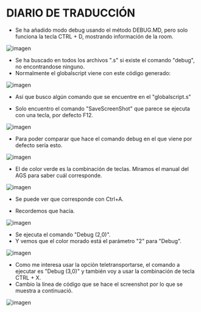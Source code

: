 # DIARIO DE TRADUCCIÓN
- Se ha añadido modo debug usando el método DEBUG.MD, pero solo funciona la tecla CTRL + D, mostrando información de la room.

![imagen](https://user-images.githubusercontent.com/63190654/202894518-609ca441-d806-4245-a3b5-0d6fdb513bf9.png)

- Se ha buscado en todos los archivos ".s" si existe el comando "debug", no encontrandose ninguno.
- Normalmente el globalscript viene con este código generado:

![imagen](https://user-images.githubusercontent.com/63190654/202895851-f1a5e832-94f8-48e9-b29b-6251cc48ea61.png)

- Así que busco algún comando que se encuentre en el "globalscript.s"

- Solo encuentro el comando "SaveScreenShot" que parece se ejecuta con una tecla, por defecto F12.

![imagen](https://user-images.githubusercontent.com/63190654/202895929-1eac2f16-da22-48da-81b2-18da5923d365.png)

- Para poder comparar que hace el comando debug en el que viene por defecto sería esto.

![imagen](https://user-images.githubusercontent.com/63190654/202896104-e767ab93-158e-4f0b-ac6d-3f960089a16b.png)

- El de color verde es la combinación de teclas. Miramos el manual del AGS para saber cuál corresponde.

![imagen](https://user-images.githubusercontent.com/63190654/202896210-eb659df2-9417-48df-aa56-1a96d81c6721.png)

- Se puede ver que corresponde con Ctrl+A.

- Recordemos que hacía.

![imagen](https://user-images.githubusercontent.com/63190654/202896332-31f0842f-1f5f-4142-8693-570be9c70dfc.png)

- Se ejecuta el comando "Debug (2,0)".
- Y vemos que el color morado está el parámetro "2" para "Debug".

![imagen](https://user-images.githubusercontent.com/63190654/202896104-e767ab93-158e-4f0b-ac6d-3f960089a16b.png)

- Como me interesa usar la opción teletransportarse, el comando a ejecutar es "Debug (3,0)" y también voy a usar la combinación de tecla CTRL + X.
- Cambio la línea de código que se hace el screenshot por lo que se muestra a continuació.

![imagen](https://user-images.githubusercontent.com/63190654/202896701-d5b60cd2-beb0-4233-8eb6-24046942b070.png)



